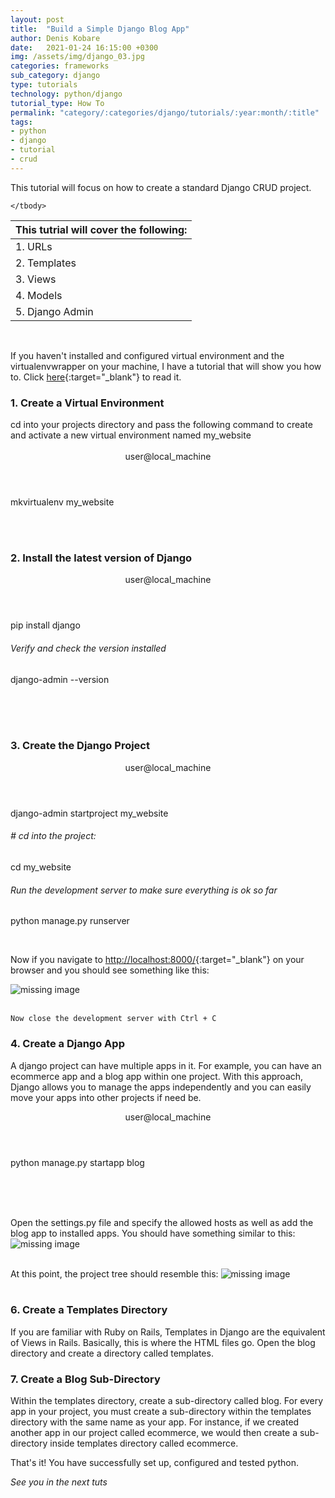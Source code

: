 ```yaml
---
layout: post
title:  "Build a Simple Django Blog App"
author: Denis Kobare
date:   2021-01-24 16:15:00 +0300
img: /assets/img/django_03.jpg
categories: frameworks
sub_category: django
type: tutorials
technology: python/django
tutorial_type: How To
permalink: "category/:categories/django/tutorials/:year:month/:title"
tags:
- python
- django
- tutorial
- crud
---
```



This tutorial will focus on how to create a standard Django CRUD project.

  <table class="table table-bordered">
    <thead>
      <tr>
        <th colspan="5" style="text-align: center;">This tutrial will cover the following:</th>
      </tr>
    </thead>
    <tbody>
      <tr>
       <td>1. URLs</td>
      </tr>
      <tr>
       <td>2. Templates</td>
      </tr>
      <tr>
       <td>3. Views</td>
      </tr>
      <tr>
       <td>4. Models</td>
      </tr>
      <tr>
       <td>5. Django Admin</td>
      </tr>
      
    </tbody>
  </table><br>


If you haven't installed and configured virtual environment and the virtualenvwrapper on your machine, I have a tutorial that will show you how to. Click [here]({{site.baseurl}}/category/programming/python/setup-and-configurations/202101/how-to-install-python-3-and-set-up-a-local-programming-environment-on-ubuntu-20.04){:target="_blank"} to read it.

### 1. Create a Virtual Environment 
<section class="terminal-container terminal-fixed-top">
cd into your projects directory and pass the following command to create and activate a new virtual environment named my_website
<br><br>
<header class="terminal">
<span class="button red"></span>
<span class="button yellow"></span>
<span class="button green"></span>
user@local_machine
</header>

<div class="terminal-home">
<p class="console">mkvirtualenv my_website</p>
</div>
</section>

<br><br>
 

### 2. Install the latest version of Django
<section class="terminal-container terminal-fixed-top">
<header class="terminal">
<span class="button red"></span>
<span class="button yellow"></span>
<span class="button green"></span>
user@local_machine
</header>

<div class="terminal-home">
<p class="console">pip install django</p>
 <h6 class="hashed">Verify and check the version installed</h6>
<p class="console">django-admin --version </p>
</div>
</section><br><br><br>


### 3. Create the Django Project
<section class="terminal-container terminal-fixed-top">
<header class="terminal">
<span class="button red"></span>
<span class="button yellow"></span>
<span class="button green"></span>
user@local_machine
</header>

<div class="terminal-home">
 <p class="console">django-admin startproject my_website</p>
 <h6 class="hashed"># cd into the project: </h6>
 <p class="console">cd my_website</p>
 <h6 class="hashed">Run the development server to make sure everything is ok so far</h6>
 <p class="console">python manage.py runserver</p>
</div>
</section><br>


Now if you navigate to [http://localhost:8000/](http://localhost:8000/){:target="_blank"} on your browser and you should see something like this:

<img srcset="
  {{site.baseurl}}/assets/img/django_project_page.png 1.5x,
  {{site.baseurl}}/assets/img/django_project_page.png 3.5x
" alt="missing image">
<br><br>

    Now close the development server with Ctrl + C 

### 4. Create a Django App
A django project can have multiple apps in it. For example, you can have an ecommerce app and a blog app within one project. With this approach, Django allows you to manage the apps independently and you can easily move your apps into other projects if need be. 
<section class="terminal-container terminal-fixed-top">
<header class="terminal">
<span class="button red"></span>
<span class="button yellow"></span>
<span class="button green"></span>
user@local_machine
</header>

<div class="terminal-home">
 <p class="console">python manage.py startapp blog</p>
</div>
</section><br><br><br>


Open the settings.py file and specify the allowed hosts as well as add the blog app to installed apps. You should have something similar to this:
<img srcset="
  {{site.baseurl}}/assets/img/blog_app_settings.png 1x,
  {{site.baseurl}}/assets/img/blog_app_settings.png 2x
" alt="missing image">
<br><br>


At this point, the project tree should resemble this:
<img srcset="
  {{site.baseurl}}/assets/img/blog_app_tree.png 1x,
  {{site.baseurl}}/assets/img/blog_app_tree.png 2x
" alt="missing image">
<br><br>


### 6. Create a Templates Directory
If you are familiar with Ruby on Rails, Templates in Django are the equivalent of Views in Rails. Basically, this is where the HTML files go. Open the blog directory and create a directory called templates.


### 7. Create a Blog Sub-Directory
Within the templates directory, create a sub-directory called blog. For every app in your project, you must create a sub-directory within the templates directory with the same name as your app. For instance, if we created another app in our project called ecommerce, we would then create a sub-directory inside templates directory called ecommerce.




That's it! You have successfully set up, configured and tested python.

*See you in the next tuts*

